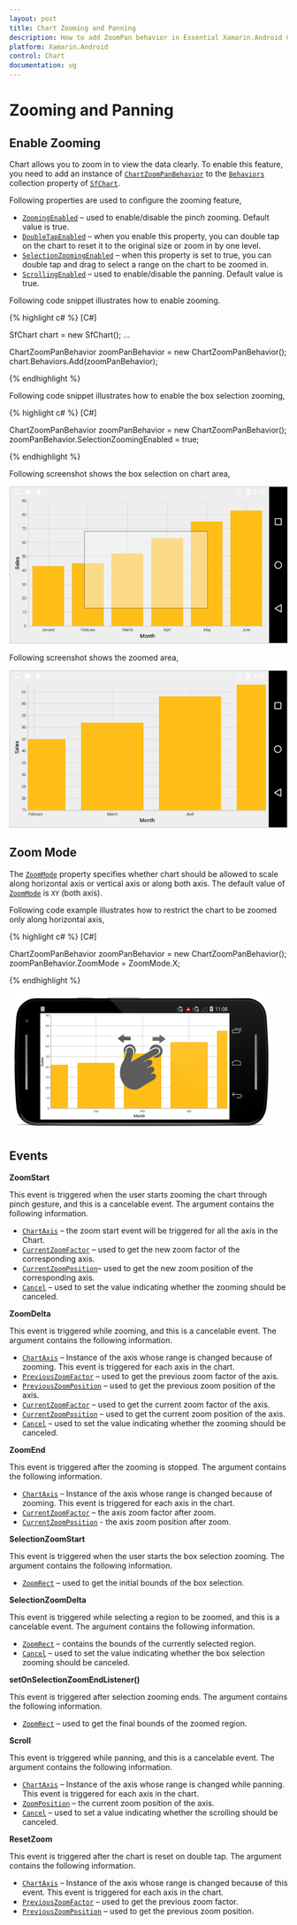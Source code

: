 ```yaml
---
layout: post
title: Chart Zooming and Panning
description: How to add ZoomPan behavior in Essential Xamarin.Android Chart
platform: Xamarin.Android
control: Chart
documentation: ug
---
```


# Zooming and Panning

## Enable Zooming

Chart allows you to zoom in to view the data clearly. To enable this feature, you need to add an instance of [`ChartZoomPanBehavior`](http://help.syncfusion.com/cr/cref_files/xamarin-android/sfchart/Syncfusion.SfChart.Android~Com.Syncfusion.Charts.ChartZoomPanBehavior.html) to the [`Behaviors`](https://help.syncfusion.com/cr/cref_files/xamarin-android/sfchart/Syncfusion.SfChart.Android~Com.Syncfusion.Charts.ChartBehavior.html) collection property of [`SfChart`](http://help.syncfusion.com/cr/cref_files/xamarin-android/sfchart/Syncfusion.SfChart.Android~Com.Syncfusion.Charts.SfChart.html).

Following properties are used to configure the zooming feature,

* [`ZoomingEnabled`](http://help.syncfusion.com/cr/cref_files/xamarin-android/sfchart/Syncfusion.SfChart.Android~Com.Syncfusion.Charts.ChartZoomPanBehavior~ZoomingEnabled.html) – used to enable/disable the pinch zooming. Default value is true. 
* [`DoubleTapEnabled`](http://help.syncfusion.com/cr/cref_files/xamarin-android/sfchart/Syncfusion.SfChart.Android~Com.Syncfusion.Charts.ChartZoomPanBehavior~DoubleTapEnabled.html) – when you enable this property, you can double tap on the chart to reset it to the original size or zoom in by one level.
* [`SelectionZoomingEnabled`](http://help.syncfusion.com/cr/cref_files/xamarin-android/sfchart/Syncfusion.SfChart.Android~Com.Syncfusion.Charts.ChartZoomPanBehavior~SelectionZoomingEnabled.html) – when this property is set to true, you can double tap and drag to select a range on the chart to be zoomed in.
* [`ScrollingEnabled`](http://help.syncfusion.com/cr/cref_files/xamarin-android/sfchart/Syncfusion.SfChart.Android~Com.Syncfusion.Charts.ChartZoomPanBehavior~ScrollingEnabled.html) – used to enable/disable the panning. Default value is true.

Following code snippet illustrates how to enable zooming.

{% highlight c# %} 
[C#]

SfChart chart = new SfChart();
...

ChartZoomPanBehavior zoomPanBehavior = new ChartZoomPanBehavior();
chart.Behaviors.Add(zoomPanBehavior);

{% endhighlight %}

Following code snippet illustrates how to enable the box selection zooming,

{% highlight c# %} 
[C#]

ChartZoomPanBehavior zoomPanBehavior = new ChartZoomPanBehavior();
zoomPanBehavior.SelectionZoomingEnabled = true;

{% endhighlight %}

Following screenshot shows the box selection on chart area,

![](zoompan_images/zoompan_img1.png)


Following screenshot shows the zoomed area,

![](zoompan_images/zoompan_img2.png)

## Zoom Mode

The [`ZoomMode`](http://help.syncfusion.com/cr/cref_files/xamarin-android/sfchart/Syncfusion.SfChart.Android~Com.Syncfusion.Charts.ChartZoomPanBehavior~ZoomMode.html) property specifies whether chart should be allowed to scale along horizontal axis or vertical axis or along both axis. The default value of [`ZoomMode`](http://help.syncfusion.com/cr/cref_files/xamarin-android/sfchart/Syncfusion.SfChart.Android~Com.Syncfusion.Charts.ChartZoomPanBehavior~ZoomMode.html) is `XY` (both axis).

Following code example illustrates how to restrict the chart to be zoomed only along horizontal axis,

{% highlight c# %} 
[C#]

ChartZoomPanBehavior zoomPanBehavior = new ChartZoomPanBehavior();
zoomPanBehavior.ZoomMode = ZoomMode.X;

{% endhighlight %}

![](zoompan_images/zoompan_img3.png)

## Events

**ZoomStart**

This event is triggered when the user starts zooming the chart through pinch gesture, and this is a cancelable event. The argument contains the following information.

* [`ChartAxis`](http://help.syncfusion.com/cr/cref_files/xamarin-android/sfchart/Syncfusion.SfChart.Android~Com.Syncfusion.Charts.ChartAxis.html) – the zoom start event will be triggered for all the axis in the Chart.
* [`CurrentZoomFactor`](https://help.syncfusion.com/cr/cref_files/xamarin-android/sfchart/Syncfusion.SfChart.Android~Com.Syncfusion.Charts.SfChart+ChartZoomEventArgs~CurrentZoomFactor.html) – used to get the new zoom factor of the corresponding axis.
* [`CurrentZoomPosition`](https://help.syncfusion.com/cr/cref_files/xamarin-android/sfchart/Syncfusion.SfChart.Android~Com.Syncfusion.Charts.SfChart+ChartZoomEventArgs~CurrentZoomPosition.html)– used to get the new zoom position of the corresponding axis.
* [`Cancel`](https://help.syncfusion.com/cr/cref_files/xamarin-android/sfchart/Syncfusion.SfChart.Android~Com.Syncfusion.Charts.SfChart+ZoomStartEventArgs~Cancel.html) – used to set the value indicating whether the zooming should be canceled.

**ZoomDelta**

This event is triggered while zooming, and this is a cancelable event. The argument contains the following information.

* [`ChartAxis`](http://help.syncfusion.com/cr/cref_files/xamarin-android/sfchart/Syncfusion.SfChart.Android~Com.Syncfusion.Charts.ChartAxis.html) – Instance of the axis whose range is changed because of zooming. This event is triggered for each axis in the chart.
* [`PreviousZoomFactor`](https://help.syncfusion.com/cr/cref_files/xamarin-android/sfchart/Syncfusion.SfChart.Android~Com.Syncfusion.Charts.SfChart+ZoomDeltaEventArgs~PreviousZoomFactor.html) – used to get the previous zoom factor of the axis.
* [`PreviousZoomPosition`](https://help.syncfusion.com/cr/cref_files/xamarin-android/sfchart/Syncfusion.SfChart.Android~Com.Syncfusion.Charts.SfChart+ZoomDeltaEventArgs~PreviousZoomPosition.html) – used to get the previous zoom position of the axis.
* [`CurrentZoomFactor`](https://help.syncfusion.com/cr/cref_files/xamarin-android/sfchart/Syncfusion.SfChart.Android~Com.Syncfusion.Charts.SfChart+ChartZoomEventArgs~CurrentZoomFactor.html) – used to get the current zoom factor of the axis.
* [`CurrentZoomPosition`](https://help.syncfusion.com/cr/cref_files/xamarin-android/sfchart/Syncfusion.SfChart.Android~Com.Syncfusion.Charts.SfChart+ChartZoomEventArgs~CurrentZoomPosition.html) – used to get the current zoom position of the axis.
* [`Cancel`](https://help.syncfusion.com/cr/cref_files/xamarin-android/sfchart/Syncfusion.SfChart.Android~Com.Syncfusion.Charts.SfChart+ZoomDeltaEventArgs~Cancel.html) – used to set the value indicating whether the zooming should be canceled.

**ZoomEnd**

This event is triggered after the zooming is stopped. The argument contains the following information.

* [`ChartAxis`](http://help.syncfusion.com/cr/cref_files/xamarin-android/sfchart/Syncfusion.SfChart.Android~Com.Syncfusion.Charts.ChartAxis.html) – Instance of the axis whose range is changed because of zooming. This event is triggered for each axis in the chart.
* [`CurrentZoomFactor`](https://help.syncfusion.com/cr/cref_files/xamarin-android/sfchart/Syncfusion.SfChart.Android~Com.Syncfusion.Charts.SfChart+ChartZoomEventArgs~CurrentZoomFactor.html) – the axis zoom factor after zoom.
* [`CurrentZoomPosition`](https://help.syncfusion.com/cr/cref_files/xamarin-android/sfchart/Syncfusion.SfChart.Android~Com.Syncfusion.Charts.SfChart+ChartZoomEventArgs~CurrentZoomPosition.html) - the axis zoom position after zoom.

**SelectionZoomStart**

This event is triggered when the user starts the box selection zooming. The argument contains the following information.

* [`ZoomRect`](https://help.syncfusion.com/cr/cref_files/xamarin-android/sfchart/Syncfusion.SfChart.Android~Com.Syncfusion.Charts.SfChart+SelectionZoomStartEventArgs~ZoomRect.html) – used to get the initial bounds of the box selection.

**SelectionZoomDelta**

This event is triggered while selecting a region to be zoomed, and this is a cancelable event. The argument contains the following information.

* [`ZoomRect`](https://help.syncfusion.com/cr/cref_files/xamarin-android/sfchart/Syncfusion.SfChart.Android~Com.Syncfusion.Charts.SfChart+SelectionZoomDeltaEventArgs~ZoomRect.html) – contains the bounds of the currently selected region.
* [`Cancel`](https://help.syncfusion.com/cr/cref_files/xamarin-android/sfchart/Syncfusion.SfChart.Android~Com.Syncfusion.Charts.SfChart+SelectionZoomDeltaEventArgs~Cancel.html) – used to set the value indicating whether the box selection zooming should be canceled.

**setOnSelectionZoomEndListener()**

This event is triggered after selection zooming ends. The argument contains the following information.

* [`ZoomRect`](https://help.syncfusion.com/cr/cref_files/xamarin-android/sfchart/Syncfusion.SfChart.Android~Com.Syncfusion.Charts.SfChart+SelectionZoomEndEventArgs~ZoomRect.html) – used to get the final bounds of the zoomed region.

**Scroll**

This event is triggered while panning, and this is a cancelable event. The argument contains the following information.

* [`ChartAxis`](http://help.syncfusion.com/cr/cref_files/xamarin-android/sfchart/Syncfusion.SfChart.Android~Com.Syncfusion.Charts.ChartAxis.html) – Instance of the axis whose range is changed while panning. This event is triggered for each axis in the chart.
* [`ZoomPosition`](https://help.syncfusion.com/cr/cref_files/xamarin-android/sfchart/Syncfusion.SfChart.Android~Com.Syncfusion.Charts.SfChart+ScrollEventArgs~ZoomPosition.html) – the current zoom position of the axis.
* [`Cancel`](https://help.syncfusion.com/cr/cref_files/xamarin-android/sfchart/Syncfusion.SfChart.Android~Com.Syncfusion.Charts.SfChart+ScrollEventArgs~Cancel.html) – used to set a value indicating whether the scrolling should be canceled.

**ResetZoom**

This event is triggered after the chart is reset on double tap. The argument contains the following information.

* [`ChartAxis`](http://help.syncfusion.com/cr/cref_files/xamarin-android/sfchart/Syncfusion.SfChart.Android~Com.Syncfusion.Charts.ChartAxis.html) – Instance of the axis whose range is changed because of this event. This event is triggered for each axis in the chart.
* [`PreviousZoomFactor`](https://help.syncfusion.com/cr/cref_files/xamarin-android/sfchart/Syncfusion.SfChart.Android~Com.Syncfusion.Charts.SfChart+ResetZoomEventArgs~PreviousZoomFactor.html) – used to get the previous zoom factor.
* [`PreviousZoomPosition`](https://help.syncfusion.com/cr/cref_files/xamarin-android/sfchart/Syncfusion.SfChart.Android~Com.Syncfusion.Charts.SfChart+ResetZoomEventArgs~PreviousZoomPosition.html) – used to get the previous zoom position.